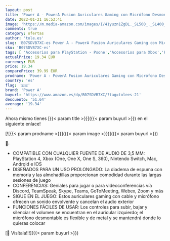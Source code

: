 ```yaml
---
layout: post
title: 'Power A - PowerA Fusion Auriculares Gaming con Micrófono Desmontable y Cable - Compatibles con PlayStation 4  Xbox  One  One X  One S  360   Nintendo Switch  Mac  Android  IOS - Degradado Esmeralda'
date: 2022-01-21 16:53:41
image: 'https://m.media-amazon.com/images/I/41yuzn1ZgDL._SL500_._SL400_.jpg'
comments: true
category: ofertas
author: 'tole.es'
slug: 'B07SDVB7XC-es Power A - PowerA Fusion Auriculares Gaming con Micrófono...'
sku: 'B07SDVB7XC-es'
tags: [ 'Accesorios para PlayStation - Psone','Accesorios para Xbox','PlayStation: Juegos, consolas y accesorios','Sistemas heredados','Sistemas heredados de PlayStation','Sistemas heredados de Xbox','Videojuegos','Xbox: Juegos, consolas y accesorios','android','power a', ]
actualPrice: 19.34 EUR
currency: EUR
price: 19.34
comparePrice: 39.99 EUR
prodname: 'Power A - PowerA Fusion Auriculares Gaming con Micrófono Desmontable y Cable - Compatibles con PlayStation 4  Xbox  One  One X  One S  360   Nintendo Switch  Mac  Android  IOS - Degradado Esmeralda'
country: 'es'
flag: '🇪🇸'
brand: 'Power A'
buyurl: 'https://www.amazon.es/dp/B07SDVB7XC/?tag=tolees-21'
descuento: '51.64'
average: '19.34'
---
```


Ahora mismo tienes [{{< param title >}}]({{< param buyurl >}}) en el siguiente enlace!

[![{{< param prodname >}}]({{< param image >}})]({{< param buyurl >}})

🔎:

- COMPATIBLE CON CUALQUIER FUENTE DE AUDIO DE 3,5 MM: PlayStation 4, Xbox (One, One X, One S, 360), Nintendo Switch, Mac, Android e IOS
- DISEÑADOS PARA UN USO PROLONGADO: La diadema de espuma con memoria y las almohadillas proporcionan comodidad durante las largas sesiones de juego
- CONFERENCIAS: Geniales para jugar o para videoconferencias vía Discord, TeamSpeak, Skype, Teams, GoToMeeting, Webex, Zoom y más
- SIGUE EN EL JUEGO: Estos auriculares gaming con cable y micrófono ofrecen un sonido envolvente y cancelan el audio exterior
- FUNCIONES FÁCILES DE USAR: Los controles para subir, bajar y silenciar el volumen se encuentran en el auricular izquierdo; el micrófono desmontable es flexible y de metal y se mantendrá donde lo quieras colocar

[🛒 Visítala!!!]({{< param buyurl >}})

